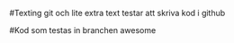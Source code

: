 #Texting git och lite extra text
testar att skriva kod i github

#Kod som testas in branchen awesome
